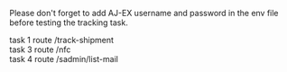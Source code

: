 Please don't forget to add AJ-EX username and password in the env file before testing the tracking task.

task 1 route /track-shipment <br />
task 3 route /nfc <br />
task 4 route /sadmin/list-mail
